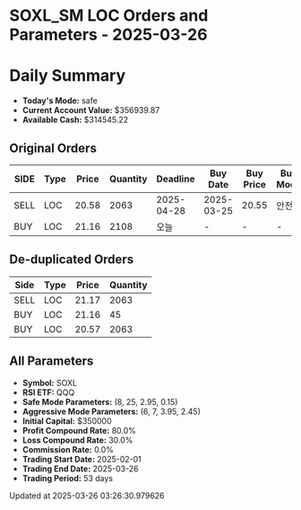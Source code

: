 # SOXL_SM LOC Orders and Parameters - 2025-03-26

# Daily Summary

- **Today's Mode:** safe
- **Current Account Value:** $356939.87
- **Available Cash:** $314545.22

## Original Orders

| SIDE | Type | Price | Quantity | Deadline | Buy Date | Buy Price | Buy Mode |
|------|------|-------|----------|----------|----------|-----------|----------|
| SELL | LOC | 20.58 | 2063 | 2025-04-28 | 2025-03-25 | 20.55 | 안전 |
| BUY | LOC | 21.16 | 2108 | 오늘 | - | - | - |

## De-duplicated Orders

| Side | Type | Price | Quantity |
|------|------|-------|----------|
| SELL | LOC | 21.17 | 2063 |
| BUY | LOC | 21.16 | 45 |
| BUY | LOC | 20.57 | 2063 |

## All Parameters

- **Symbol:** SOXL
- **RSI ETF:** QQQ
- **Safe Mode Parameters:** (8, 25, 2.95, 0.15)
- **Aggressive Mode Parameters:** (6, 7, 3.95, 2.45)
- **Initial Capital:** $350000
- **Profit Compound Rate:** 80.0%
- **Loss Compound Rate:** 30.0%
- **Commission Rate:** 0.0%
- **Trading Start Date:** 2025-02-01
- **Trading End Date:** 2025-03-26
- **Trading Period:** 53 days

Updated at 2025-03-26 03:26:30.979626
